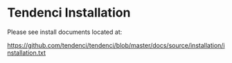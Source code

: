 # Tendenci Installation

Please see install documents located at:

https://github.com/tendenci/tendenci/blob/master/docs/source/installation/installation.txt
